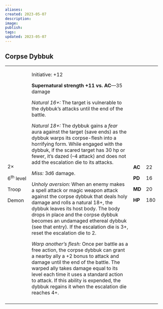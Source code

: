 ```yaml
---
aliases: 
created: 2023-05-07
description: 
image: 
publish: 
tags: 
updated: 2023-05-07
---
```


## Corpse Dybbuk

<table>
<colgroup>
<col style="width: 16%" />
<col style="width: 71%" />
<col style="width: 5%" />
<col style="width: 6%" />
</colgroup>
<tbody>
<tr class="odd">
<td><p>2×</p>
<p>6<sup>th</sup> level</p>
<p>Troop</p>
<p>Demon</p></td>
<td><p>Initiative: +12</p>
<p><strong>Supernatural strength +11 vs. AC</strong>—35 damage</p>
<p><em>Natural 16+:</em> The target is vulnerable to the dybbuk’s
attacks until the end of the battle.</p>
<p><em>Natural 18+:</em> The dybbuk gains a <em>fear</em> aura against
the target (save ends) as the dybbuk warps its corpse-flesh into a
horrifying form. While engaged with the dybbuk, if the scared target has
30 hp or fewer, it’s dazed (–4 attack) and does not add the escalation
die to its attacks.</p>
<p><em>Miss:</em> 3d6 damage.</p>
<p><em>Unholy aversion:</em> When an enemy makes a spell attack or magic
weapon attack against the corpse dybbuk that deals holy damage and rolls
a natural 18+, the dybbuk leaves its host body. The body drops in place
and the corpse dybbuk becomes an undamaged ethereal dybbuk (see that
entry). If the escalation die is 3+, reset the escalation die to 2.</p>
<p><em>Warp another’s flesh:</em> Once per battle as a free action, the
corpse dybbuk can grant a nearby ally a +2 bonus to attack and damage
until the end of the battle. The warped ally takes damage equal to its
level each time it uses a standard action to attack. If this ability is
expended, the dybbuk regains it when the escalation die reaches
4+.</p></td>
<td><p><strong>AC</strong></p>
<p><strong>PD</strong></p>
<p><strong>MD</strong></p>
<p><strong>HP</strong></p></td>
<td><p>22</p>
<p>16</p>
<p>20</p>
<p>180</p></td>
</tr>
<tr class="even">
<td></td>
<td></td>
<td></td>
<td></td>
</tr>
</tbody>
</table>

